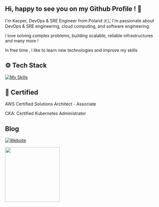 ## Hi, happy to see you on my Github Profile ! 👋

I'm Kacper, DevOps & SRE Engineer from Poland 🇵🇱 I'm passionate about DevOps & SRE engineering, cloud computing, and software engineering.

I love solving complex problems, building scalable, reliable infrastructures and many more !

In free time , i like to learn new technologies and improve my skills

## :gear: Tech Stack
  
[![My Skills](https://skillicons.dev/icons?i=aws,azure,kubernetes,docker,linux,terraform,ansible,python,bash,jenkins,gitlab,grafana,prometheus,mysql)](https://skillicons.dev)

## 📝 Certified

AWS Certified Solutions Architect - Associate

CKA: Certified Kubernetes Administrator

## Blog

[![Website](https://img.icons8.com/ios-filled/50/000000/internet.png)](https://blog.kapi-tech.com/)

<img height="180em" src="https://github-readme-stats.vercel.app/api?username=KacperBlaz&show_icons=true&hide_border=true&&count_private=true&include_all_commits=true" />
